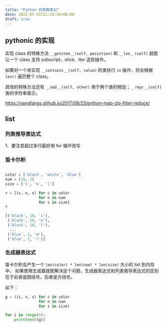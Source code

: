 ```yaml
---
title: "Python 的零散笔记"
date: 2022-07-31T21:24:34+08:00
draft: true
---
```


## pythonic 的实现



实现 class 的特殊方法 `__getitem__(self, posistion)` 和 `__len__(self)` 就能让一个 class 支持 subscript、slice、iter 这些操作。

如果对一个未实现 `__contains__(self, value)` 的类执行 `in` 操作，将会根据 `len()` 遍历整个 class。

其他的特殊方法还有 `__add__(self, other)` 用于两个类的相加；`__repr__(self)` 类的字符串表示。

https://yangfangs.github.io/2017/08/23/python-map-zip-filter-reduce/

## list

### 列表推导表达式

1、要注意超过多行最好用 for 循环改写

### 笛卡尔积

``` python

color = ['black', 'white', 'blue']
num = [10, 2]
size = ['s', 'm', 'l']

r = [(c, n, s) for c in color
               for n in num
               for s in size]
r

[('black', 10, 's'),
 ('black', 10, 'm'),
 ('black', 10, 'l'),
  ...
 ('blue', 2, 'm'),
 ('blue', 2, 'l')]
```

### 生成器表达式

笛卡尔积会产生一个 `len(color) * len(num) * len(size)` 大小的 list 到内存中，
如果使用生成器就能解决这个问题，生成器表达式和列表推导表达式的区别在于前者是圆括号，后者是方括号。

如下：

``` python
g = ((c, n, s) for c in color
               for n in num
               for s in size)

for i in range(5):
    print(next(g))
```

